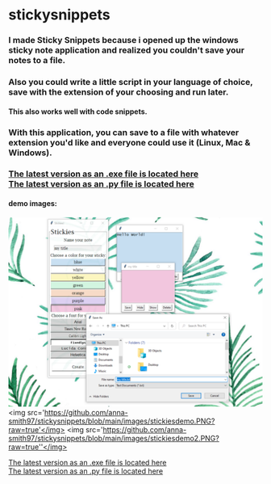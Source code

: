 # stickysnippets
<h3>
I made Sticky Snippets because i opened up the windows sticky note application and realized you couldn't save your notes to a file.<br>
</h3>
<h3>
Also you could write a little script in your language of choice, save with the extension of your choosing and run later.<br>
</h3>
<h4>
This also works well with code snippets.<br>
</h4>
<h3>
With this application, you can save to a file with whatever extension you'd like and everyone could use it (Linux, Mac & Windows).<br>
</h3>
<h3>
<a href="https://github.com/anna-smith97/stickysnippets/blob/main/Stickies_latest-version.exe">The latest version as an .exe file is located here</a><br>
<a href="https://github.com/anna-smith97/stickysnippets/blob/main/pythonfiles/Version1C.py">The latest version as an .py file is located here</a>
</h3>
<h4> demo images: </h4>

<img src='https://github.com/anna-smith97/stickysnippets/blob/main/images/stickiesdemo3.PNG?raw=true'></img>
<img src='https://github.com/anna-smith97/stickysnippets/blob/main/images/stickiesdemo.PNG?raw=true'</img>
<img src='https://github.com/anna-smith97/stickysnippets/blob/main/images/stickiesdemo2.PNG?raw=true''</img>

<a href="https://github.com/anna-smith97/stickysnippets/blob/main/Stickies_latest-version.exe">The latest version as an .exe file is located here</a><br>
<a href="https://github.com/anna-smith97/stickysnippets/blob/main/pythonfiles/Version1C.py">The latest version as an .py file is located here</a>

